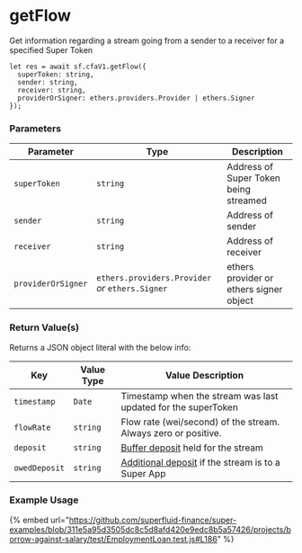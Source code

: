 # getFlow

Get information regarding a stream going from a sender to a receiver for a specified Super Token

```
let res = await sf.cfaV1.getFlow({
  superToken: string,
  sender: string,
  receiver: string,
  providerOrSigner: ethers.providers.Provider | ethers.Signer
});
```

### Parameters

| Parameter          | Type                                             | Description                             |
| ------------------ | ------------------------------------------------ | --------------------------------------- |
| `superToken`       | `string`                                         | Address of Super Token being streamed   |
| `sender`           | `string`                                         | Address of sender                       |
| `receiver`         | `string`                                         | Address of receiver                     |
| `providerOrSigner` | `ethers.providers.Provider` _or_ `ethers.Signer` | ethers provider or ethers signer object |

### Return Value(s)

Returns a JSON object literal with the below info:

| Key           | Value Type | Value Description                                                                                                                                                        |
| ------------- | ---------- | ------------------------------------------------------------------------------------------------------------------------------------------------------------------------ |
| `timestamp`   | `Date`     | Timestamp when the stream was last updated for the superToken                                                                                                            |
| `flowRate`    | `string`   | Flow rate (wei/second) of the stream. Always zero or positive.                                                                                                           |
| `deposit`     | `string`   | [Buffer deposit](https://docs.superfluid.finance/superfluid/protocol-overview/in-depth-overview/super-agreements/constant-flow-agreement-cfa#buffer) held for the stream |
| `owedDeposit` | `string`   | [Additional deposit](https://docs.superfluid.finance/superfluid/sentinels/liquidations-and-toga#liquidation-and-solvency) if the stream is to a Super App                |

### Example Usage

{% embed url="https://github.com/superfluid-finance/super-examples/blob/311e5a95d3505dc8c5d8afd420e9edc8b5a57426/projects/borrow-against-salary/test/EmploymentLoan.test.js#L186" %}

